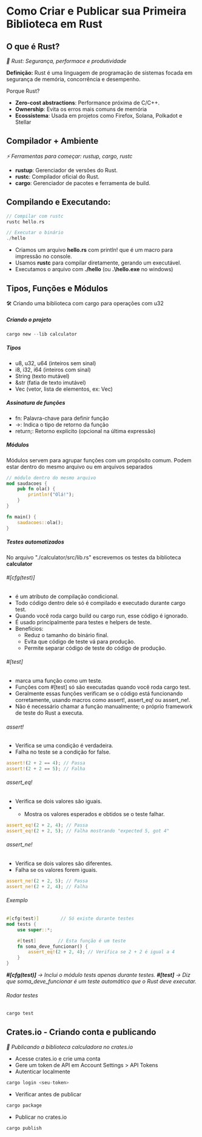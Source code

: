 # Como Criar e Publicar sua Primeira Biblioteca em Rust

## O que é Rust?
*📌 Rust: Segurança, performace e produtividade*

**Definição:** Rust é uma linguagem de programação de sistemas focada em segurança de memória, concorrência e desempenho.

Porque Rust?
- **Zero-cost abstractions**: Performance próxima de C/C++.
- **Ownership**: Evita os erros mais comuns de memória
- **Ecossistema**: Usada em projetos como Firefox, Solana, Polkadot e Stellar


## Compilador + Ambiente
*⚡ Ferramentas para começar: rustup, cargo, rustc*
- **rustup**: Gerenciador de versões do Rust.
- **rustc**: Compilador oficial do Rust.
- **cargo**: Gerenciador de pacotes e ferramenta de build.


## Compilando e Executando:

```rust
// Compilar com rustc
rustc hello.rs

// Executar o binário
./hello
```

- Criamos um arquivo **hello.rs** com println! que é um macro para impressão no console.
- Usamos **rustc** para compilar diretamente, gerando um executável.
- Executamos o arquivo com **./hello** (ou **.\hello.exe** no windows)

## Tipos, Funções e Módulos
🛠️ Criando uma biblioteca com cargo para operações com u32

##### Criando o projeto
```rust
cargo new --lib calculator
```

##### Tipos
- u8, u32, u64 (inteiros sem sinal)
- i8, i32, i64 (inteiros com sinal)
- String (texto mutável)
- &str (fatia de texto imutável)
- Vec<T> (vetor, lista de elementos, ex: Vec<u8>)

##### Assinatura de funções
- fn: Palavra-chave para definir função
- ->: Indica o tipo de retorno da função
- return;: Retorno explícito (opcional na última expressão)

##### Módulos
Módulos servem para agrupar funções com um propósito comum. Podem estar dentro do mesmo arquivo ou em arquivos separados

```rust
// módulo dentro do mesmo arquivo
mod saudacoes {
    pub fn ola() {
        println!("Olá!");
    }
}

fn main() {
    saudacoes::ola();
}
```

##### Testes automatizados
No arquivo "./calculator/src/lib.rs" escrevemos os testes da biblioteca **calculator**

###### #[cfg(test)] 
- é um atributo de compilação condicional.
- Todo código dentro dele só é compilado e executado durante cargo test.
- Quando você roda cargo build ou cargo run, esse código é ignorado.
- É usado principalmente para testes e helpers de teste.
- Benefícios:
  - Reduz o tamanho do binário final.
  - Evita que código de teste vá para produção.
  - Permite separar código de teste do código de produção.

###### #[test]
- marca uma função como um teste.
- Funções com #[test] só são executadas quando você roda cargo test.
- Geralmente essas funções verificam se o código está funcionando corretamente, usando macros como assert!, assert_eq! ou assert_ne!.
- Não é necessário chamar a função manualmente; o próprio framework de teste do Rust a executa.

###### assert!
- Verifica se uma condição é verdadeira.
- Falha no teste se a condição for false.
```rust
assert!(2 + 2 == 4); // Passa
assert!(2 + 2 == 5); // Falha
```

###### assert_eq!
- Verifica se dois valores são iguais.
- - Mostra os valores esperados e obtidos se o teste falhar.
```rust
assert_eq!(2 + 2, 4); // Passa
assert_eq!(2 + 2, 5); // Falha mostrando "expected 5, got 4"
```

###### assert_ne!
- Verifica se dois valores são diferentes.
- Falha se os valores forem iguais.
```rust
assert_ne!(2 + 2, 5); // Passa
assert_ne!(2 + 2, 4); // Falha
```

###### Exemplo
```rust
#[cfg(test)]        // Só existe durante testes
mod tests {
    use super::*;

    #[test]        // Esta função é um teste
    fn soma_deve_funcionar() {
        assert_eq!(2 + 2, 4); // Verifica se 2 + 2 é igual a 4
    }
}
```
***#[cfg(test)]** → Inclui o módulo tests apenas durante testes.
**#[test]** → Diz que soma_deve_funcionar é um teste automático que o Rust deve executar.*


###### Rodar testes
```rust
cargo test
```


## Crates.io - Criando conta e publicando
*📌 Publicando a biblioteca calculadora no crates.io*

- Acesse crates.io e crie uma conta
- Gere um token de API em Account Settings > API Tokens
- Autenticar localmente
```rust
cargo login <seu-token>
```

- Verificar antes de publicar
```rust
cargo package
```

- Publicar no crates.io
```rust
cargo publish
```